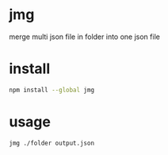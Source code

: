 # jmg
merge multi json file in folder into one json file

# install 

```bash
npm install --global jmg

```

# usage 

```bash
jmg ./folder output.json 

```

